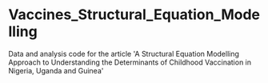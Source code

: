 # Vaccines_Structural_Equation_Modelling
Data and analysis code for the article 'A Structural Equation Modelling Approach to Understanding the Determinants of Childhood Vaccination in Nigeria, Uganda and Guinea'
